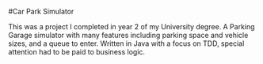 #Car Park Simulator

This was a project I completed in year 2 of my University degree. A Parking Garage simulator with many features including parking space and vehicle sizes, and a queue to enter. Written in Java with a focus on TDD, special attention had to be paid to business logic.
